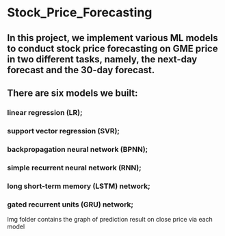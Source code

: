 # Stock_Price_Forecasting
## In this project, we implement various ML models to conduct stock price forecasting on GME price in two different tasks, namely, the next-day forecast and the 30-day forecast. 
## There are six models we built:
### linear regression (LR);<br>
### support vector regression (SVR);<br>
### backpropagation neural network (BPNN);<br>
### simple recurrent neural network (RNN);<br>
### long short-term memory (LSTM) network;<br>
### gated recurrent units (GRU) network;<br>
Img folder contains the graph of prediction result on close price via each model
